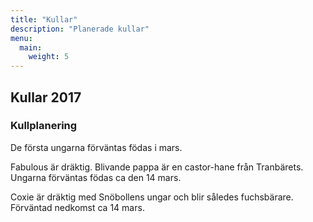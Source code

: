 ```yaml
---
title: "Kullar"
description: "Planerade kullar"
menu:
  main:
    weight: 5
---
```


## Kullar 2017

### Kullplanering

De första ungarna förväntas födas i mars.

Fabulous är dräktig. Blivande pappa är en castor-hane från Tranbärets. Ungarna förväntas födas ca den 14 mars.

Coxie är dräktig med Snöbollens ungar och blir således fuchsbärare. Förväntad nedkomst ca 14 mars.
